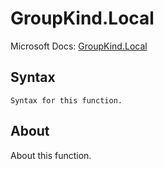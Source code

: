# GroupKind.Local

Microsoft Docs: [GroupKind.Local](https://docs.microsoft.com/en-us/powerquery-m/groupkind-local)

## Syntax

```
Syntax for this function.
```

## About

About this function.

